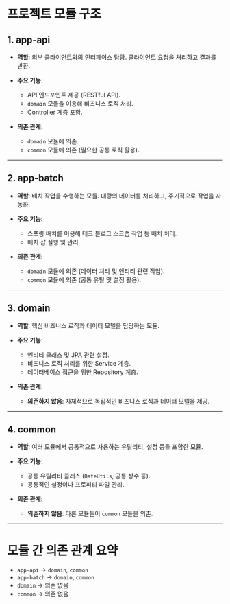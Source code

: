 # 프로젝트 모듈 구조

## 1. app-api
- **역할**: 외부 클라이언트와의 인터페이스 담당. 클라이언트 요청을 처리하고 결과를 반환.
- **주요 기능**: 
  - API 엔드포인트 제공 (RESTful API).
  - `domain` 모듈을 이용해 비즈니스 로직 처리.
  - Controller 계층 포함.

- **의존 관계**:
  - `domain` 모듈에 의존.
  - `common` 모듈에 의존 (필요한 공통 로직 활용).

---

## 2. app-batch
- **역할**: 배치 작업을 수행하는 모듈. 대량의 데이터를 처리하고, 주기적으로 작업을 자동화.
- **주요 기능**: 
  - 스프링 배치를 이용해 테크 블로그 스크랩 작업 등 배치 처리.
  - 배치 잡 실행 및 관리.

- **의존 관계**:
  - `domain` 모듈에 의존 (데이터 처리 및 엔티티 관련 작업).
  - `common` 모듈에 의존 (공통 유틸 및 설정 활용).

---

## 3. domain
- **역할**: 핵심 비즈니스 로직과 데이터 모델을 담당하는 모듈.
- **주요 기능**:
  - 엔티티 클래스 및 JPA 관련 설정.
  - 비즈니스 로직 처리를 위한 Service 계층.
  - 데이터베이스 접근을 위한 Repository 계층.

- **의존 관계**:
  - **의존하지 않음**: 자체적으로 독립적인 비즈니스 로직과 데이터 모델을 제공.

---

## 4. common
- **역할**: 여러 모듈에서 공통적으로 사용하는 유틸리티, 설정 등을 포함한 모듈.
- **주요 기능**: 
  - 공통 유틸리티 클래스 (`DateUtils`, 공통 상수 등).
  - 공통적인 설정이나 프로퍼티 파일 관리.

- **의존 관계**:
  - **의존하지 않음**: 다른 모듈들이 `common` 모듈을 의존.

---

# 모듈 간 의존 관계 요약

- `app-api` → `domain`, `common`
- `app-batch` → `domain`, `common`
- `domain` → 의존 없음
- `common` → 의존 없음
